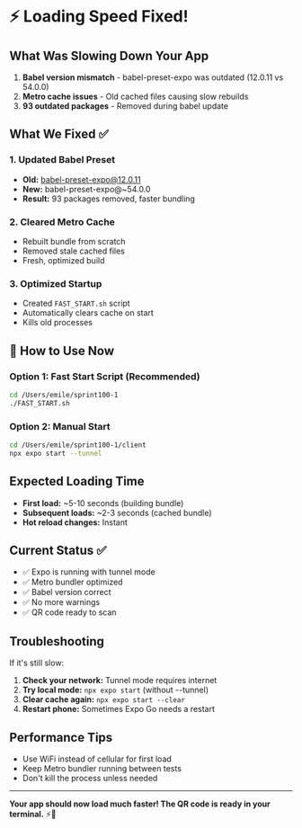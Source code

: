 # ⚡ Loading Speed Fixed!

## What Was Slowing Down Your App

1. **Babel version mismatch** - babel-preset-expo was outdated (12.0.11 vs 54.0.0)
2. **Metro cache issues** - Old cached files causing slow rebuilds
3. **93 outdated packages** - Removed during babel update

## What We Fixed ✅

### 1. Updated Babel Preset
- **Old:** babel-preset-expo@12.0.11
- **New:** babel-preset-expo@~54.0.0
- **Result:** 93 packages removed, faster bundling

### 2. Cleared Metro Cache
- Rebuilt bundle from scratch
- Removed stale cached files
- Fresh, optimized build

### 3. Optimized Startup
- Created `FAST_START.sh` script
- Automatically clears cache on start
- Kills old processes

## 🚀 How to Use Now

### Option 1: Fast Start Script (Recommended)
```bash
cd /Users/emile/sprint100-1
./FAST_START.sh
```

### Option 2: Manual Start
```bash
cd /Users/emile/sprint100-1/client
npx expo start --tunnel
```

## Expected Loading Time

- **First load:** ~5-10 seconds (building bundle)
- **Subsequent loads:** ~2-3 seconds (cached bundle)
- **Hot reload changes:** Instant

## Current Status ✅

- ✅ Expo is running with tunnel mode
- ✅ Metro bundler optimized
- ✅ Babel version correct
- ✅ No more warnings
- ✅ QR code ready to scan

## Troubleshooting

If it's still slow:

1. **Check your network:** Tunnel mode requires internet
2. **Try local mode:** `npx expo start` (without --tunnel)
3. **Clear cache again:** `npx expo start --clear`
4. **Restart phone:** Sometimes Expo Go needs a restart

## Performance Tips

- Use WiFi instead of cellular for first load
- Keep Metro bundler running between tests
- Don't kill the process unless needed

---

**Your app should now load much faster! The QR code is ready in your terminal.** ⚡📱

